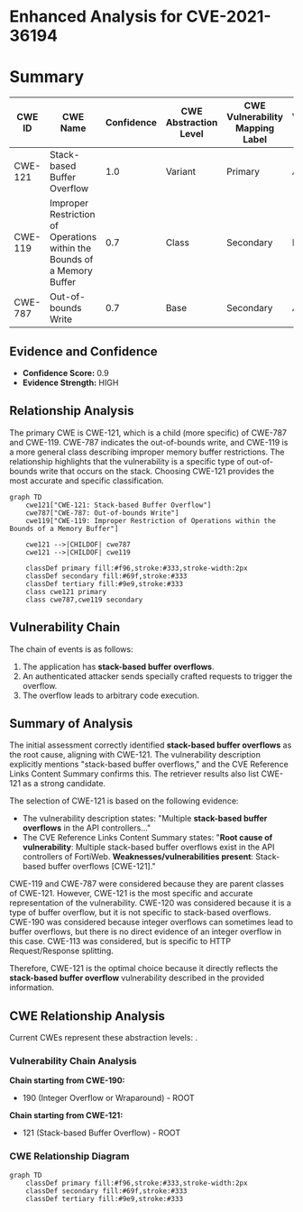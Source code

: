 # Enhanced Analysis for CVE-2021-36194

# Summary
| CWE ID | CWE Name | Confidence | CWE Abstraction Level | CWE Vulnerability Mapping Label | CWE-Vulnerability Mapping Notes |
|---|---|---|---|---|---|
| CWE-121 | Stack-based Buffer Overflow | 1.0 | Variant | Primary | Allowed |
| CWE-119 | Improper Restriction of Operations within the Bounds of a Memory Buffer | 0.7 | Class | Secondary | Discouraged |
| CWE-787 | Out-of-bounds Write | 0.7 | Base | Secondary | Allowed |

## Evidence and Confidence

*   **Confidence Score:** 0.9
*   **Evidence Strength:** HIGH

## Relationship Analysis
The primary CWE is CWE-121, which is a child (more specific) of CWE-787 and CWE-119. CWE-787 indicates the out-of-bounds write, and CWE-119 is a more general class describing improper memory buffer restrictions. The relationship highlights that the vulnerability is a specific type of out-of-bounds write that occurs on the stack. Choosing CWE-121 provides the most accurate and specific classification.

```mermaid
graph TD
    cwe121["CWE-121: Stack-based Buffer Overflow"]
    cwe787["CWE-787: Out-of-bounds Write"]
    cwe119["CWE-119: Improper Restriction of Operations within the Bounds of a Memory Buffer"]
    
    cwe121 -->|CHILDOF| cwe787
    cwe121 -->|CHILDOF| cwe119
    
    classDef primary fill:#f96,stroke:#333,stroke-width:2px
    classDef secondary fill:#69f,stroke:#333
    classDef tertiary fill:#9e9,stroke:#333
    class cwe121 primary
    class cwe787,cwe119 secondary
```

## Vulnerability Chain
The chain of events is as follows:
1.  The application has **stack-based buffer overflows**.
2.  An authenticated attacker sends specially crafted requests to trigger the overflow.
3.  The overflow leads to arbitrary code execution.

## Summary of Analysis
The initial assessment correctly identified **stack-based buffer overflows** as the root cause, aligning with CWE-121. The vulnerability description explicitly mentions "stack-based buffer overflows," and the CVE Reference Links Content Summary confirms this. The retriever results also list CWE-121 as a strong candidate.

The selection of CWE-121 is based on the following evidence:

*   The vulnerability description states: "Multiple **stack-based buffer overflows** in the API controllers..."
*   The CVE Reference Links Content Summary states: "**Root cause of vulnerability**: Multiple stack-based buffer overflows exist in the API controllers of FortiWeb. **Weaknesses/vulnerabilities present**: Stack-based buffer overflows [CWE-121]."

CWE-119 and CWE-787 were considered because they are parent classes of CWE-121. However, CWE-121 is the most specific and accurate representation of the vulnerability.
CWE-120 was considered because it is a type of buffer overflow, but it is not specific to stack-based overflows.
CWE-190 was considered because integer overflows can sometimes lead to buffer overflows, but there is no direct evidence of an integer overflow in this case.
CWE-113 was considered, but is specific to HTTP Request/Response splitting.

Therefore, CWE-121 is the optimal choice because it directly reflects the **stack-based buffer overflow** vulnerability described in the provided information.


## CWE Relationship Analysis

Current CWEs represent these abstraction levels: .


### Vulnerability Chain Analysis

**Chain starting from CWE-190:**
- 190 (Integer Overflow or Wraparound) - ROOT


**Chain starting from CWE-121:**
- 121 (Stack-based Buffer Overflow) - ROOT



### CWE Relationship Diagram

```mermaid
graph TD
    classDef primary fill:#f96,stroke:#333,stroke-width:2px
    classDef secondary fill:#69f,stroke:#333
    classDef tertiary fill:#9e9,stroke:#333
```